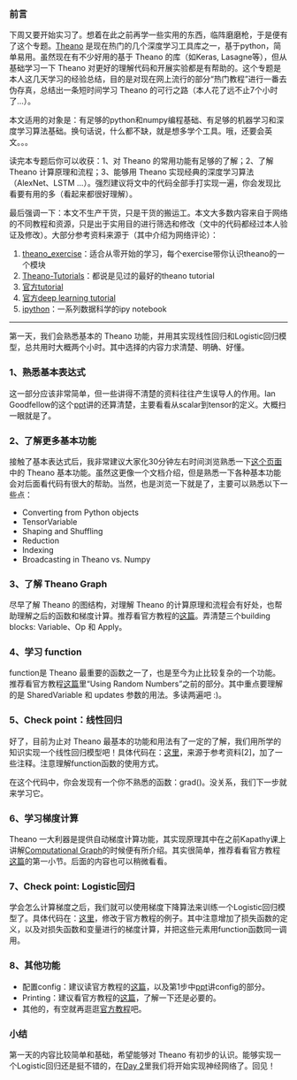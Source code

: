﻿### 前言

下周又要开始实习了。想着在此之前再学一些实用的东西，临阵磨磨枪，于是便有了这个专题。[Theano](http://deeplearning.net/software/theano/) 是现在热门的几个深度学习工具库之一，基于python，简单易用。虽然现在有不少好用的基于 Theano 的库（如Keras, Lasagne等），但从基础学习一下 Theano 对更好的理解代码和开展实验都是有帮助的。这个专题是本人这几天学习的经验总结，目的是对现在网上流行的部分“热门教程”进行一番去伪存真，总结出一条短时间学习 Theano 的可行之路（本人花了远不止7个小时了...）。

本文适用的对象是：有足够的python和numpy编程基础、有足够的机器学习和深度学习算法基础。换句话说，什么都不缺，就是想多学个工具。哦，还要会英文。。。

读完本专题后你可以收获：1、对 Theano 的常用功能有足够的了解；2、了解 Theano 计算原理和流程；3、能够用 Theano 实现经典的深度学习算法（AlexNet、LSTM ...）。强烈建议将文中的代码全部手打实现一遍，你会发现比看要有用的多（看起来都很好理解）。

最后强调一下：本文不生产干货，只是干货的搬运工。本文大多数内容来自于网络的不同教程和资源，只是出于实用目的进行筛选和修改（文中的代码都经过本人验证及修改）。大部分参考资料来源于（其中介绍为网络评论）：
1. [theano_exercise](github.com/goodfeli/theano_exercises)：适合从零开始的学习，每个exercise带你认识theano的一个模块
2. [Theano-Tutorials](https://github.com/Newmu/Theano-Tutorials)：都说是见过的最好的theano tutorial
3. [官方tutorial](http://deeplearning.net/software/theano/tutorial/index.html#tutorial)
4. [官方deep learning tutorial](http://deeplearning.net/tutorial/)
5. [ipython](https://github.com/donnemartin/data-science-ipython-notebooks#deep-learning)：一系列数据科学的ipy notebook


----------

第一天，我们会熟悉基本的 Theano 功能，并用其实现线性回归和Logistic回归模型，总共用时大概两个小时。其中选择的内容力求清楚、明确、好懂。

### 1、熟悉基本表达式
这一部分应该非常简单，但一些讲得不清楚的资料往往产生误导人的作用。Ian Goodfellow的这个[ppt](https://drive.google.com/file/d/0B64011x02sIkdDB5MmdnRnNTbWc/edit)讲的还算清楚，主要看看从scalar到tensor的定义。大概扫一眼就是了。

### 2、了解更多基本功能
接触了基本表达式后，我非常建议大家化30分钟左右时间浏览熟悉一下[这个页面](http://deeplearning.net/software/theano/library/tensor/basic.html#libdoc-basic-tensor)中的 Theano 基本功能。虽然这更像一个文档介绍，但是熟悉一下各种基本功能会对后面看代码有很大的帮助。当然，也是浏览一下就是了，主要可以熟悉以下一些点：

  - Converting from Python objects
  - TensorVariable
  - Shaping and Shuffling
  - Reduction
  - Indexing
  - Broadcasting in Theano vs. Numpy

### 3、了解 Theano Graph
尽早了解 Theano 的图结构，对理解 Theano 的计算原理和流程会有好处，也帮助理解之后的函数和梯度计算。推荐看官方教程的[这篇](http://deeplearning.net/software/theano/tutorial/symbolic_graphs.html)。弄清楚三个building blocks: Variable、Op 和 Apply。

### 4、学习 function
function是 Theano 最重要的函数之一了，也是至今为止比较复杂的一个功能。推荐看官方教程[这篇](http://deeplearning.net/software/theano/tutorial/examples.html#)里“Using Random Numbers”之前的部分。其中重点要理解的是 SharedVariable 和 updates 参数的用法。多读两遍吧 :)。

### 5、Check point：线性回归
好了，目前为止对 Theano 最基本的功能和用法有了一定的了解，我们用所学的知识实现一个线性回归模型吧！具体代码在：[这里](https://github.com/xyang35/learn_theano/blob/master/Day1/linear_regression.py)，来源于参考资料[2]，加了一些注释。注意理解function函数的使用方式。

在这个代码中，你会发现有一个你不熟悉的函数：grad()。没关系，我们下一步就来学习它。

### 6、学习梯度计算
Theano 一大利器是提供自动梯度计算功能，其实现原理其中在之前Kapathy课上讲解[Computational Graph]()的时候便有所介绍。其实很简单，推荐看看官方教程[这篇](http://deeplearning.net/software/theano/tutorial/gradients.html)的第一小节。后面的内容也可以稍微看看。

### 7、Check point: Logistic回归
学会怎么计算梯度之后，我们就可以使用梯度下降算法来训练一个Logistic回归模型了。具体代码在：[这里](https://github.com/xyang35/learn_theano/blob/master/Day1/logistic_regression.py)，修改于官方教程的例子。其中注意增加了损失函数的定义，以及对损失函数和变量进行的梯度计算，并把这些元素用function函数同一调用。

### 8、其他功能

  - 配置config：建议读官方教程的[这篇](http://deeplearning.net/software/theano/tutorial/modes.html)，以及第1步中[ppt](https://drive.google.com/file/d/0B64011x02sIkdDB5MmdnRnNTbWc/edit)讲config的部分。
  - Printing：建议看官方教程的[这篇](http://deeplearning.net/software/theano/tutorial/printing_drawing.html)，了解一下还是必要的。
  - 其他的，有空就再逛逛[官方教程](http://deeplearning.net/software/theano/tutorial/index.html#tutorial)吧。

### 小结
第一天的内容比较简单和基础，希望能够对 Theano 有初步的认识。能够实现一个Logistic回归还是挺不错的，在[Day 2]()里我们将开始实现神经网络了。回见！